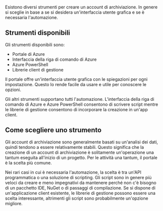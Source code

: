 Esistono diversi strumenti per creare un account di archiviazione. In genere si sceglie in base a se si desidera un'interfaccia utente grafica e se è necessaria l'automazione.

## <a name="available-tools"></a>Strumenti disponibili

Gli strumenti disponibili sono:

- Portale di Azure
- Interfaccia della riga di comando di Azure
- Azure PowerShell
- Librerie client di gestione

Il portale offre un'interfaccia utente grafica con le spiegazioni per ogni impostazione. Questo lo rende facile da usare e utile per conoscere le opzioni.

Gli altri strumenti supportano tutti l'automazione. L'interfaccia della riga di comando di Azure e Azure PowerShell consentono di scrivere script mentre le librerie di gestione consentono di incorporare la creazione in un'app client.

## <a name="how-to-choose-a-tool"></a>Come scegliere uno strumento

Gli account di archiviazione sono generalmente basati su un'analisi dei dati, quindi tendono a essere relativamente stabili. Questo significa che la creazione di un account di archiviazione è solitamente un'operazione una tantum eseguita all'inizio di un progetto. Per le attività una tantum, il portale è la scelta più comune.

Nei rari casi in cui è necessaria l'automazione, la scelta è tra un'API programmatica o una soluzione di scripting. Gli script sono in genere più veloci da creare e meno impegnativi da mantenere perché non c'è bisogno di un pacchetto IDE, NuGet o di passaggi di compilazione. Se si dispone di un'applicazione client esistente, le librerie di gestione possono essere una scelta interessante, altrimenti gli script sono probabilmente un'opzione migliore.